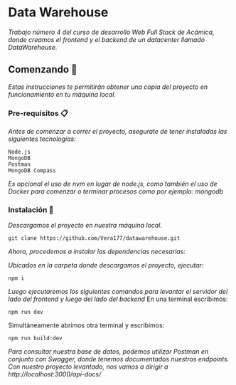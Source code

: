 # Data Warehouse

_Trabajo número 4 del curso de desarrollo Web Full Stack de Acámica, donde creamos el frontend y el backend de un datacenter llamado DataWarehouse._

## Comenzando 🚀

_Estas instrucciones te permitirán obtener una copia del proyecto en funcionamiento en tu máquina local._

### Pre-requisitos 📋

_Antes de comenzar a correr el proyecto, asegurate de tener instaladas las siguientes tecnologías:_

```
Node.js
MongoDB
Postman
MongoDB Compass
```

_Es opcional el uso de nvm en lugar de node.js, como también el uso de Docker para comenzar o terminar procesos como por ejemplo: mongodb_

### Instalación 🔧

_Descargamos el proyecto en nuestra máquina local._

```
git clone https://github.com/Vera177/datawarehouse.git
```

_Ahora, procedemos a instalar las dependencias necesarias:_

_Ubicados en la carpeta donde descargamos el proyecto, ejecutar:_

```
npm i
```

_Luego ejecutaremos los siguientes comandos para levantar el servidor del lado del frontend y luego del lado del backend_
En una terminal escribimos:
```
npm run dev
```
Simultáneamente abrimos otra terminal y escribimos:
```
npm run build:dev
```
_Para consultar nuestra base de datos, podemos utilizar Postman en conjunto con Swagger, donde tenemos documentados nuestros endpoints. Con nuestro proyecto levantado, nos vamos a dirigir a http://localhost:3000/api-docs/_


